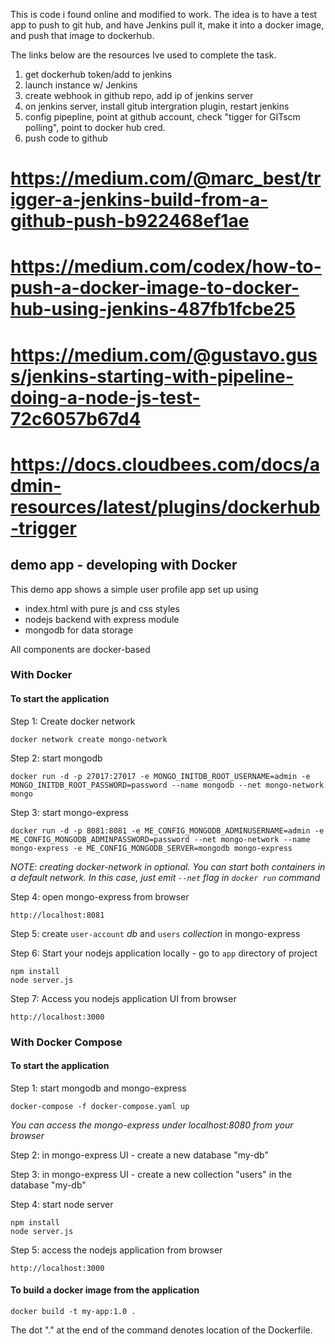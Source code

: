 This is code i found online and modified to work. The idea is to have a test app to push to git hub, and have Jenkins pull it, make it into a docker image, and push that image to dockerhub.

The links below are the resources Ive used to complete the task. 

1. get dockerhub token/add to jenkins
2. launch instance w/ Jenkins
3. create webhook in github repo, add ip of jenkins server
4. on jenkins server, install gitub intergration plugin, restart jenkins
5. config pipepline, point at github account, check "tigger for GITscm polling", point to docker hub cred.
6. push code to github 


# https://medium.com/@marc_best/trigger-a-jenkins-build-from-a-github-push-b922468ef1ae
# https://medium.com/codex/how-to-push-a-docker-image-to-docker-hub-using-jenkins-487fb1fcbe25
# https://medium.com/@gustavo.guss/jenkins-starting-with-pipeline-doing-a-node-js-test-72c6057b67d4
# https://docs.cloudbees.com/docs/admin-resources/latest/plugins/dockerhub-trigger

## demo app - developing with Docker

This demo app shows a simple user profile app set up using 
- index.html with pure js and css styles
- nodejs backend with express module
- mongodb for data storage

All components are docker-based

### With Docker

#### To start the application

Step 1: Create docker network

    docker network create mongo-network 

Step 2: start mongodb 

    docker run -d -p 27017:27017 -e MONGO_INITDB_ROOT_USERNAME=admin -e MONGO_INITDB_ROOT_PASSWORD=password --name mongodb --net mongo-network mongo    

Step 3: start mongo-express
    
    docker run -d -p 8081:8081 -e ME_CONFIG_MONGODB_ADMINUSERNAME=admin -e ME_CONFIG_MONGODB_ADMINPASSWORD=password --net mongo-network --name mongo-express -e ME_CONFIG_MONGODB_SERVER=mongodb mongo-express   

_NOTE: creating docker-network in optional. You can start both containers in a default network. In this case, just emit `--net` flag in `docker run` command_

Step 4: open mongo-express from browser

    http://localhost:8081

Step 5: create `user-account` _db_ and `users` _collection_ in mongo-express

Step 6: Start your nodejs application locally - go to `app` directory of project 

    npm install 
    node server.js
    
Step 7: Access you nodejs application UI from browser

    http://localhost:3000

### With Docker Compose

#### To start the application

Step 1: start mongodb and mongo-express

    docker-compose -f docker-compose.yaml up
    
_You can access the mongo-express under localhost:8080 from your browser_
    
Step 2: in mongo-express UI - create a new database "my-db"

Step 3: in mongo-express UI - create a new collection "users" in the database "my-db"       
    
Step 4: start node server 

    npm install
    node server.js
    
Step 5: access the nodejs application from browser 

    http://localhost:3000

#### To build a docker image from the application

    docker build -t my-app:1.0 .       
    
The dot "." at the end of the command denotes location of the Dockerfile.
